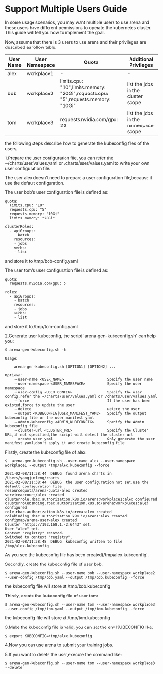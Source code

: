 # Support Multiple Users Guide

In some usage scenarios, you may want multiple users to use arena and these users have different permissions to operate the kubernetes cluster. This guide will tell you how to implement the goal.

Now, assume that there is 3 users to use arena and their privileges are described as follow table:


| User Name | User Namespace | Quota | Additional Privileges |
| --------- | -------------- | ----- |---------------------- |
| alex      | workplace1     | -    |-|
| bob       | workplace2     |limits.cpu: "10",limits.memory: "20Gi",requests.cpu: "5",requests.memory: "10Gi" |list the jobs in the cluster scope|
| tom       | workplace3     |requests.nvidia.com/gpu: 20|list the jobs in the namespace scope|

the following steps describe how to generate the kubeconfig files of the users.

1.Prepare the user configuration file, you can refer the ~/charts/user/values.yaml or /charts/user/values.yaml to write your own user configuration file.

The user alex doesn't need to prepare a user configuration file,because it use the default configuration.

The user bob's user configuration file is defined as:

```
quota:
  limits.cpu: "10"
  requests.cpu: "5"
  requests.memory: "10Gi"
  limits.memory: "20Gi"

clusterRoles:
  - apiGroups:
    - batch
    resources:
    - jobs
    verbs:
    - list
```

and store it to /tmp/bob-config.yaml

The user tom's user configuration file is defined as:

```
quota:
  requests.nvidia.com/gpu: 5

roles:
  - apiGroups:
    - batch
    resources:
    - jobs
    verbs:
    - list
```
and store it to /tmp/tom-config.yaml


2.Generate user kubeconfig, the script 'arena-gen-kubeconfig.sh' can help you:

```
$ arena-gen-kubeconfig.sh -h

Usage:

    arena-gen-kubeconfig.sh [OPTION1] [OPTION2] ...

Options:
    --user-name <USER_NAME>                    Specify the user name
    --user-namespace <USER_NAMESPACE>          Specify the user namespace
    --user-config <USER_CONFIG>                Specify the user config,refer the ~/charts/user/values.yaml or /charts/user/values.yaml
    --force                                    If the user has been existed,force to update the user
    --delete                                   Delete the user
    --output <KUBECONFIG|USER_MANIFEST_YAML>   Specify the output kubeconfig file or the user manifest yaml
    --admin-kubeconfig <ADMIN_KUBECONFIG>      Specify the Admin kubeconfig file
    --cluster-url <CLUSTER_URL>                Specify the Cluster URL,if not specified,the script will detect the cluster url
    --create-user-yaml                         Only generate the user manifest yaml,don't apply it and create kubeconfig file
```

Firstly, create the kubeconfig file of alex:

```
$  arena-gen-kubeconfig.sh --user-name alex --user-namespace workplace1 --output /tmp/alex.kubeconfig --force

2021-02-08/11:38:44  DEBUG  found arena charts in /Users/yangjunfeng/charts
2021-02-08/11:38:44  DEBUG  the user configuration not set,use the default configuration file
resourcequota/arena-quota-alex created
serviceaccount/alex created
clusterrole.rbac.authorization.k8s.io/arena:workplace1:alex configured
clusterrolebinding.rbac.authorization.k8s.io/arena:workplace1:alex configured
role.rbac.authorization.k8s.io/arena:alex created
rolebinding.rbac.authorization.k8s.io/arena:alex created
configmap/arena-user-alex created
Cluster "https://192.168.1.42:6443" set.
User "alex" set.
Context "registry" created.
Switched to context "registry".
2021-02-08/11:38:48  DEBUG  kubeconfig written to file /tmp/alex.kubeconfig
```
As you see the kubeconfig file has been created(/tmp/alex.kubeconfig).

Secondly, create the kubeconfig file of user bob:

```
$ arena-gen-kubeconfig.sh --user-name bob --user-namespace workplace2 --user-config /tmp/bob.yaml --output /tmp/bob.kubeconfig --force
```
the kubeconfig file will store at /tmp/bob.kubeconfig

Thirdly, create the kubeconfig file of user tom:

```
$ arena-gen-kubeconfig.sh --user-name tom --user-namespace workplace3 --user-config /tmp/tom.yaml --output /tmp/tom.kubeconfig --force
```
the kubeconfig file will store at /tmp/tom.kubeconfig

3.Make the kubeconfig file is valid, you can set the env KUBECONFIG like:

```
$ export KUBECONFIG=/tmp/alex.kubeconfig

```

4.Now you can use arena to submit your training jobs.

5.If you want to delete the user,execute the command like:

```
$ arena-gen-kubeconfig.sh --user-name tom --user-namespace workplace3 --delete
```
